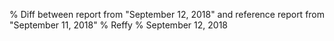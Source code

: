 % Diff between report from "September 12, 2018" and reference report from "September 11, 2018"
% Reffy
% September 12, 2018

